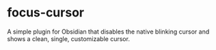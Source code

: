 # focus-cursor
A simple plugin for Obsidian that disables the native blinking cursor and shows a clean, single, customizable cursor.
